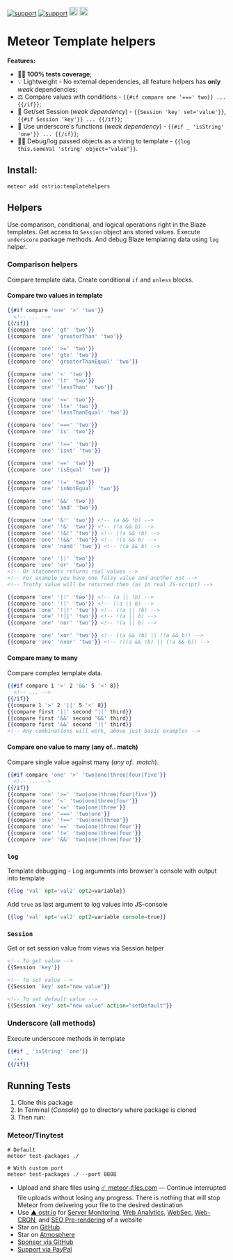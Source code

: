 [![support](https://img.shields.io/badge/support-GitHub-white)](https://github.com/sponsors/dr-dimitru)
[![support](https://img.shields.io/badge/support-PayPal-white)](https://paypal.me/veliovgroup)
<a href="https://ostr.io/info/built-by-developers-for-developers?ref=github-templatehelpers-repo-top"><img src="https://ostr.io/apple-touch-icon-60x60.png" alt="ostr.io free for open source maintainers" height="20"></a>
<a href="https://meteor-files.com/?ref=github-templatehelpers-repo-top"><img src="https://meteor-files.com/apple-touch-icon-60x60.png" alt="meteor-files.com" height="20"></a>

# Meteor Template helpers

__Features:__

- 👨‍🔬 __100% tests coverage__;
- 💡 Lightweight - No external dependencies, all feature helpers has __only__ *weak* dependencies;
- ⚖️ Compare values with conditions - `{{#if compare one '===' two}} ... {{/if}}`;
- 🐒 Get/set Session (*weak dependency*) - `{{Session 'key' set='value'}}`, `{{#if Session 'key'}} ... {{/if}}`;
- 🔨 Use underscore's functions (*weak dependency*) - `{{#if _ 'isString' 'one'}} ... {{/if}}`;
- 👨‍💻 Debug/log passed objects as a string to template - `{{log this.someVal 'string' object="value"}}`.

## Install:

```shell
meteor add ostrio:templatehelpers
```

## Helpers

Use comparison, conditional, and logical operations right in the Blaze templates. Get access to `Session` object ans stored values. Execute `underscore` package methods. And debug Blaze templating data using `log` helper.

### Comparison helpers

Compare template data. Create conditional `if` and `unless` blocks.

#### Compare two values in template

```handlebars
{{#if compare 'one' '>' 'two'}}
  <!-- ... -->
{{/if}}
{{compare 'one' 'gt' 'two'}}
{{compare 'one' 'greaterThan' 'two'}}

{{compare 'one' '>=' 'two'}}
{{compare 'one' 'gte' 'two'}}
{{compare 'one' 'greaterThanEqual' 'two'}}

{{compare 'one' '<' 'two'}}
{{compare 'one' 'lt' 'two'}}
{{compare 'one' 'lessThan' 'two'}}

{{compare 'one' '<=' 'two'}}
{{compare 'one' 'lte' 'two'}}
{{compare 'one' 'lessThanEqual' 'two'}}

{{compare 'one' '===' 'two'}}
{{compare 'one' 'is' 'two'}}

{{compare 'one' '!==' 'two'}}
{{compare 'one' 'isnt' 'two'}}

{{compare 'one' '==' 'two'}}
{{compare 'one' 'isEqual' 'two'}}

{{compare 'one' '!=' 'two'}}
{{compare 'one' 'isNotEqual' 'two'}}

{{compare 'one' '&&' 'two'}}
{{compare 'one' 'and' 'two'}}

{{compare 'one' '&!' 'two'}} <!-- (a && !b) -->
{{compare 'one' '!&' 'two'}} <!-- (!a && b) -->
{{compare 'one' '!&!' 'two'}} <!-- (!a && !b) -->
{{compare 'one' '!&&' 'two'}} <!-- !(a && b) -->
{{compare 'one' 'nand' 'two'}} <!-- !(a && b) -->

{{compare 'one' '||' 'two'}}
{{compare 'one' 'or' 'two'}}
<!-- Or statements returns real values -->
<!-- For example you have one falsy value and another not -->
<!-- Truthy value will be returned then (as in real JS-script) -->

{{compare 'one' '|!' 'two'}} <!-- (a || !b) -->
{{compare 'one' '!|' 'two'}} <!-- (!a || b) -->
{{compare 'one' '!|!' 'two'}} <!-- (!a || !b) -->
{{compare 'one' '!||' 'two'}} <!-- !(a || b) -->
{{compare 'one' 'nor' 'two'}} <!-- !(a || b) -->

{{compare 'one' 'xor' 'two'}} <!-- ((a && !b) || (!a && b)) -->
{{compare 'one' 'nxor' 'two'}} <!-- !((a && !b) || (!a && b)) -->
```

#### Compare many to many

Compare complex template data.

```handlebars
{{#if compare 1 '>' 2 '&&' 5 '<' 8}}
  <!-- ... -->
{{/if}}
{{compare 1 '>' 2 '||' 5 '<' 8}}
{{compare first '||' second '||' third}}
{{compare first '&&' second '&&' third}}
{{compare first '&&' second '||' third}}
<!-- Any combinations will work, above just basic examples -->
```

#### Compare one value to many (any of.. match)

Compare single value against many (*any of.. match*).

```handlebars
{{#if compare 'one' '>' 'two|one|three|four|five'}}
  <!-- ... -->
{{/if}}
{{compare 'one' '>=' 'two|one|three|four|five'}}
{{compare 'one' '<' 'two|one|three|four'}}
{{compare 'one' '<=' 'two|one|three'}}
{{compare 'one' '===' 'two|one'}}
{{compare 'one' '!==' 'two|one|three'}}
{{compare 'one' '==' 'two|one|three|four'}}
{{compare 'one' '!=' 'two|one|three|four'}}
{{compare 'one' '&&' 'two|one|three|four'}}
```

### `log`

Template debugging - Log arguments into browser's console with output into template

```handlebars
{{log 'val' opt='val2' opt2=variable}}
```

Add `true` as last argument to log values into JS-console

```handlebars
{{log 'val' opt='val2' opt2=variable console=true}}
```

### `Session`

Get or set session value from views via Session helper

```handlebars
<!-- To get value -->
{{Session 'key'}}

<!-- To set value -->
{{Session 'key' set="new value"}}

<!-- To set default value -->
{{Session 'key' set="new value" action="setDefault"}}
```

### Underscore (all methods)

Execute underscore methods in template

```handlebars
{{#if _ 'isString' 'one'}}
  ...
{{/if}}
```

## Running Tests

1. Clone this package
2. In Terminal (*Console*) go to directory where package is cloned
3. Then run:

### Meteor/Tinytest

```shell
# Default
meteor test-packages ./

# With custom port
meteor test-packages ./ --port 8888
```

- Upload and share files using [☄️ meteor-files.com](https://meteor-files.com/?ref=github-templatehelpers-repo-footer) — Continue interrupted file uploads without losing any progress. There is nothing that will stop Meteor from delivering your file to the desired destination
- Use [▲ ostr.io](https://ostr.io?ref=github-templatehelpers-repo-footer) for [Server Monitoring](https://snmp-monitoring.com), [Web Analytics](https://ostr.io/info/web-analytics?ref=github-templatehelpers-repo-footer), [WebSec](https://domain-protection.info), [Web-CRON](https://web-cron.info), and [SEO Pre-rendering](https://prerendering.com) of a website
- Star on [GitHub](https://github.com/veliovgroup/Meteor-Template-helpers)
- Star on [Atmosphere](https://atmospherejs.com/ostrio/templatehelpers)
- [Sponsor via GitHub](https://github.com/sponsors/dr-dimitru)
- [Support via PayPal](https://paypal.me/veliovgroup)
